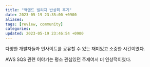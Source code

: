 ```yaml
---
title: "백엔드 빌리지 반상회 후기"
date: 2023-05-19 23:35:00 +0900
aliases: 
tags: [review, community]
categories: 
updated: 2023-05-19 23:46:54 +0900
---
```


다양한 개발자들과 인사이트를 공유할 수 있는 재미있고 소중한 시간이였다.

AWS SQS 관련 이야기는 평소 관심있던 주제여서 더 인상적이였다.
